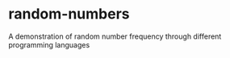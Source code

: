 # random-numbers
A demonstration of random number frequency through different programming languages
